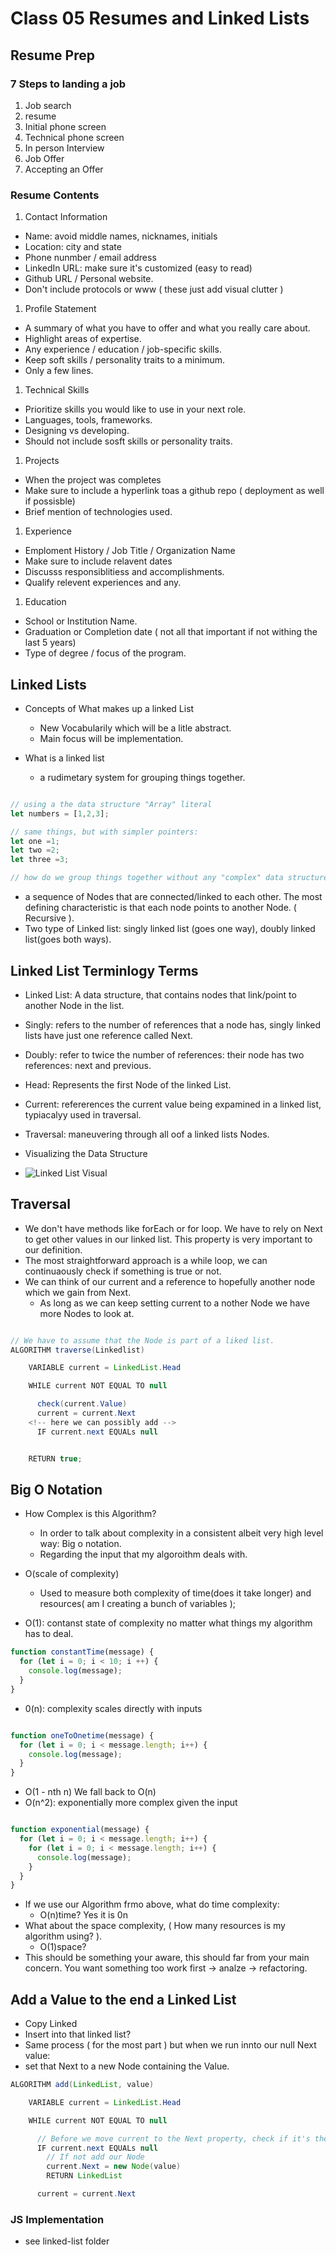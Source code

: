 # Class 05 Resumes and Linked Lists

## Resume Prep

### 7 Steps to landing a job

1. Job search
1. resume
1. Initial phone screen
1. Technical phone screen
1. In person Interview
1. Job Offer
1. Accepting an Offer

### Resume Contents

1. Contact Information

- Name: avoid middle names, nicknames, initials
- Location: city and state
- Phone nunmber / email address
- LinkedIn URL: make sure it's customized (easy to read)
- Github URL / Personal website.
- Don't include protocols or www ( these just add visual clutter )

1. Profile Statement

- A summary of what you have to offer and what you really care about.
- Highlight areas of expertise.
- Any experience / education / job-specific skills.
- Keep soft skills / personality traits to a minimum.
- Only a few lines.

1. Technical Skills

- Prioritize skills you would like to use in your next role.
- Languages, tools, frameworks.
- Designing vs developing.
- Should not include sosft skills or personality traits.

1. Projects

- When the project was completes
- Make sure to include a hyperlink toas a github repo ( deployment as well if possisble)
- Brief mention of technologies used.

1. Experience

- Emploment History / Job Title / Organization Name
- Make sure to include relavent dates
- Discusss responsiblitiess and accomplishments.
- Qualify relevent experiences and any.

1. Education

- School or Institution Name.
- Graduation or Completion date ( not all that important if not withing the last 5 years)
- Type of degree / focus of the program.

## Linked Lists

- Concepts of What makes up a linked List
  - New Vocabularily which will be a litle abstract.
  - Main focus will be implementation.

- What is a linked list
  - a rudimetary system for grouping things together.

```js

// using a the data structure "Array" literal
let numbers = [1,2,3];

// same things, but with simpler pointers:
let one =1;
let two =2;
let three =3;

// how do we group things together without any "complex" data structure?
```

- a sequence of Nodes that are connected/linked to each other. The most defining characteristic is that each node points to another Node. ( Recursive ).
- Two type of Linked list: singly linked list (goes one way), doubly linked list(goes both ways).

## Linked List Terminlogy Terms

- Linked List: A data structure, that contains nodes that link/point to another Node in the list.
- Singly: refers to the number of references that a node has, singly linked lists have just one reference called Next.
- Doubly: refer to twice the number of references: their node has two references: next and previous.
- Head: Represents the first Node of the linked List.
- Current: refererences the current value being expamined in a linked list, typiacalyy used in traversal.
- Traversal: maneuvering through all oof a linked lists Nodes.

- Visualizing the Data Structure
- ![Linked List Visual](./assets/linked-list.png)

## Traversal

- We don't have methods like forEach or for loop. We have to rely on Next to get other values in our linked list. This property is very important to our definition.
- The most straightforward approach is a while loop, we can continuaously check if something is true or not.
- We can think of our current and a reference to hopefully another node which we gain from Next.
  - As long as we can keep setting current to a nother Node we have more Nodes to look at.

```java

// We have to assume that the Node is part of a liked list.
ALGORITHM traverse(Linkedlist)

    VARIABLE current = LinkedList.Head

    WHILE current NOT EQUAL TO null

      check(current.Value)
      current = current.Next
    <!-- here we can possibly add -->
      IF current.next EQUALs null


    RETURN true;

```

## Big O Notation

- How Complex is this Algorithm?
  - In order to talk about complexity in a consistent albeit very high level way: Big o notation.
  - Regarding the input that my algoroithm deals with.

- O(scale of complexity)
  - Used to measure both complexity of time(does it take longer) and resources( am I creating a bunch of variables );
- O(1): contanst state of complexity no matter what things my algorithm has to deal.

```js
function constantTime(message) {
  for (let i = 0; i < 10; i ++) {
    console.log(message);
  }
}
```

- 0(n): complexity scales directly with inputs

```js

function oneToOnetime(message) {
  for (let i = 0; i < message.length; i++) {
    console.log(message);
  }
}

```

- O(1 - nth n) We fall back to O(n)
- O(n^2): exponentially more complex given the input

```js

function exponential(message) {
  for (let i = 0; i < message.length; i++) {
    for (let i = 0; i < message.length; i++) {
      console.log(message);
    }
  }
}

```

- If we use our Algorithm frmo above, what do time complexity:
  - O(n)time? Yes it is 0n
- What about the space complexity, ( How many resources is my algorithm using? ).
  - O(1)space?
- This should be something your aware, this should far from your main concern.  You want something too work first -> analze -> refactoring.

## Add a Value to the end a Linked List

- Copy Linked
- Insert into that linked list?
- Same process ( for the most part ) but when we run innto our null Next value:
- set that Next to a new Node containing the Value.

```java
ALGORITHM add(LinkedList, value)

    VARIABLE current = LinkedList.Head

    WHILE current NOT EQUAL TO null

      // Before we move current to the Next property, check if it's there
      IF current.next EQUALs null
        // If not add our Node
        current.Next = new Node(value)
        RETURN LinkedList

      current = current.Next
```

### JS Implementation

- see linked-list folder
